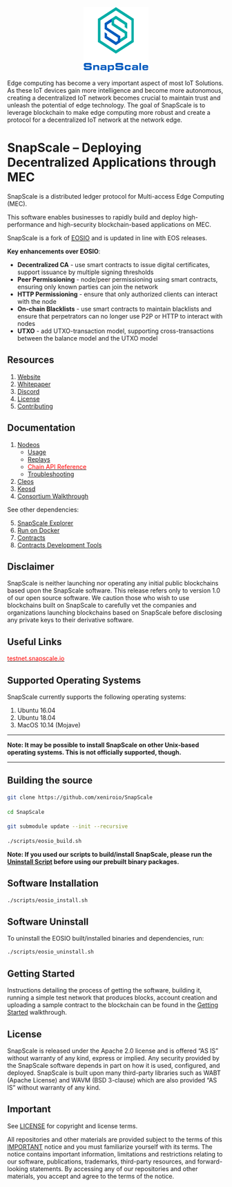 <div align=center><img width="150" height="150" src="https://github.com/snapscale/snapscale/blob/master/snapscalelogo.png"/></div>

Edge computing has become a very important aspect of most IoT Solutions. As these IoT devices gain more intelligence and become more autonomous, creating a decentralized IoT network becomes crucial to maintain trust and unleash the potential of edge technology. The goal of SnapScale is to leverage blockchain to make edge computing more robust and create a protocol for a decentralized IoT network at the network edge.

# SnapScale – Deploying Decentralized Applications through MEC

SnapScale is a distributed ledger protocol for Multi-access Edge Computing (MEC).

This software enables businesses to rapidly build and deploy high-performance and high-security blockchain-based applications on MEC.

SnapScale is a fork of [EOSIO](https://github.com/EOSIO/eos) and is updated in line with EOS releases.

**Key enhancements over EOSIO**:
- **Decentralized CA** - use smart contracts to issue digital certificates, support issuance by multiple signing thresholds
- **Peer Permissioning** - node/peer permissioning using smart contracts, ensuring only known parties can join the network
- **HTTP Permissioning** - ensure that only authorized clients can interact with the node
- **On-chain Blacklists** - use smart contracts to maintain blacklists and ensure that perpetrators can no longer use P2P or HTTP to interact with nodes
- **UTXO** - add UTXO-transaction model, supporting cross-transactions between the balance model and the UTXO model

## Resources

1. [Website](https://snapscale.org/)
2. [Whitepaper](xxx)
3. [Discord](https://discord.gg/wKkjUnQ/)
4. [License](https://github.com/snapscale/snapscale/blob/master/LICENSE)
5. [Contributing](https://github.com/snapscale/snapscale/blob/master/CONTRIBUTING.md)

## Documentation

1. [Nodeos](https://github.com/SnapScale/SnapScale/tree/master/docs/01_nodeos)
    - [Usage](https://github.com/SnapScale/SnapScale/tree/master/docs/01_nodeos/02_usage)
    - [Replays](https://github.com/SnapScale/SnapScale/tree/master/docs/01_nodeos/04_replays)
    - [<font color='red'>Chain API Reference</font>](http://eosio.github.io/eos/latest/nodeos/plugins/chain_api_plugin/api-reference/index)
    - [Troubleshooting](https://github.com/SnapScale/SnapScale/tree/master/docs/01_nodeos/08_troubleshooting)
2. [Cleos](https://github.com/SnapScale/SnapScale/tree/master/docs/02_cleos)
3. [Keosd](https://github.com/SnapScale/SnapScale/tree/master/docs/03_keosd)
4. [Consortium Walkthrough](https://github.com/snapscale/snapscale/blob/master/docs/consortium_walkthrough.md)

See other dependencies:

5. [SnapScale Explorer](https://github.com/snapscale/snapscale.explorer/blob/2.0.0/README.md)
6. [Run on Docker](https://github.com/snapscale/snapscale/tree/master/docker/README.md)
7. [Contracts](https://github.com/snapscale/snapscale.contracts/README.md)
8. [Contracts Development Tools](https://github.com/snapscale/snapscale.cdt/blob/master/README.md) 

## Disclaimer

SnapScale is neither launching nor operating any initial public blockchains based upon the SnapScale software. This release refers only to version 1.0 of our open source software. We caution those who wish to use blockchains built on SnapScale to carefully vet the companies and organizations launching blockchains based on SnapScale before disclosing any private keys to their derivative software.

## Useful Links

[<font color='red'>testnet.snapscale.io</font>](https://testnet.snapscale.io/)

## Supported Operating Systems

SnapScale currently supports the following operating systems:  

1. Ubuntu 16.04
2. Ubuntu 18.04
3. MacOS 10.14 (Mojave)

---

**Note: It may be possible to install SnapScale on other Unix-based operating systems. This is not officially supported, though.**

---

## Building the source

```sh
git clone https://github.com/xeniroio/SnapScale

cd SnapScale

git submodule update --init --recursive

./scripts/eosio_build.sh
```

**Note: If you used our scripts to build/install SnapScale, please run the [Uninstall Script](#uninstall-script) before using our prebuilt binary packages.**

## Software Installation

```sh
./scripts/eosio_install.sh
```

## Software Uninstall

To uninstall the EOSIO built/installed binaries and dependencies, run:

```sh
./scripts/eosio_uninstall.sh
```

## Getting Started
Instructions detailing the process of getting the software, building it, running a simple test network that produces blocks, account creation and uploading a sample contract to the blockchain can be found in the [Getting Started](https://developers.eos.io/welcome/latest/getting-started) walkthrough.

## License

SnapScale is released under the Apache 2.0 license and is offered “AS IS” without warranty of any kind, express or implied. Any security provided by the SnapScale software depends in part on how it is used, configured, and deployed. SnapScale is built upon many third-party libraries such as WABT (Apache License) and WAVM (BSD 3-clause) which are also provided “AS IS” without warranty of any kind.  

## Important

See [LICENSE](./LICENSE) for copyright and license terms.

All repositories and other materials are provided subject to the terms of this [IMPORTANT](./IMPORTANT.md) notice and you must familiarize yourself with its terms.  The notice contains important information, limitations and restrictions relating to our software, publications, trademarks, third-party resources, and forward-looking statements.  By accessing any of our repositories and other materials, you accept and agree to the terms of the notice.
